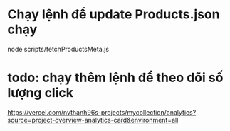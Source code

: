 # Chạy lệnh để update Products.json chạy 
node scripts/fetchProductsMeta.js

# todo: chạy thêm lệnh để theo dõi số lượng click 
https://vercel.com/nvthanh96s-projects/mycollection/analytics?source=project-overview-analytics-card&environment=all
